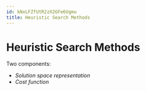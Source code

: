 ```yaml
---
id: kNxLFZfUtR2zX2GFe6Ugmu
title: Heuristic Search Methods
---
```





# Heuristic Search Methods

Two components:
* _Solution space representation_
* _Cost function_
